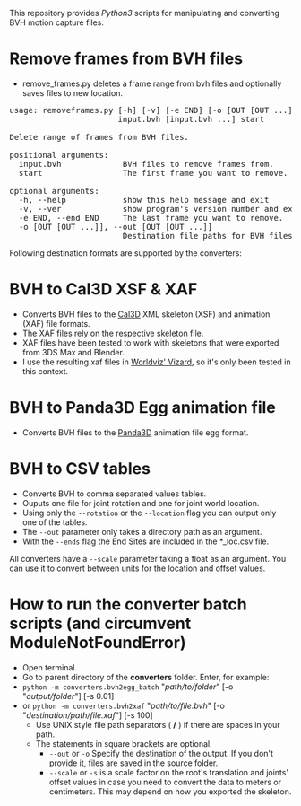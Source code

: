 This repository provides *Python3* scripts for manipulating and converting BVH motion capture files.

# Remove frames from BVH files
* remove_frames.py deletes a frame range from bvh files and optionally saves files to new location.

<pre>
usage: removeframes.py [-h] [-v] [-e END] [-o [OUT [OUT ...]]]
                       input.bvh [input.bvh ...] start

Delete range of frames from BVH files.

positional arguments:
  input.bvh             BVH files to remove frames from.
  start                 The first frame you want to remove. Count begins at 1.

optional arguments:
  -h, --help            show this help message and exit
  -v, --ver             show program's version number and exit
  -e END, --end END     The last frame you want to remove.
  -o [OUT [OUT ...]], --out [OUT [OUT ...]]
                        Destination file paths for BVH files. If no out path is given, or list is shorter than input files, BVH files are overwritten.
</pre>

Following destination formats are supported by the converters:

# BVH to Cal3D XSF & XAF
* Converts BVH files to the [Cal3D](https://github.com/mp3butcher/Cal3D/) XML skeleton (XSF) and animation (XAF) file formats.
* The XAF files rely on the respective skeleton file.
* XAF files have been tested to work with skeletons that were exported from 3DS Max and Blender.
* I use the resulting xaf files in [Worldviz' Vizard](https://www.worldviz.com/vizard), so it's only been tested in this context.

# BVH to Panda3D Egg animation file
* Converts BVH files to the [Panda3D](https://panda3d.org/) animation file egg format.

# BVH to CSV tables
* Converts BVH to comma separated values tables.
* Ouputs one file for joint rotation and one for joint world location.
* Using only the `--rotation` or the `--location` flag you can output only one of the tables.
* The `--out` parameter only takes a directory path as an argument.
* With the `--ends` flag the End Sites are included in the *_loc.csv file.


All converters have a `--scale` parameter taking a float as an argument. You can use it to convert between units for the location and offset values.

# How to run the converter batch scripts (and circumvent ModuleNotFoundError)
* Open terminal.
* Go to parent directory of the __converters__ folder. Enter, for example:
* `python -m converters.bvh2egg_batch` "*path/to/folder*" [-o "*output/folder*"] [-s 0.01]
* or `python -m converters.bvh2xaf` "*path/to/file.bvh*" [-o "*destination/path/file.xaf*"] [-s 100]
  * Use UNIX style file path separators ( __/__ ) if there are spaces in your path.
  * The statements in square brackets are optional.
    * `--out` or `-o` Specify the destination of the output. If you don't provide it, files are saved in the source folder.
    * `--scale` or `-s` is a scale factor on the root's translation and joints' offset values in case you need to convert the data to meters or centimeters. This may depend on how you exported the skeleton.
